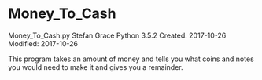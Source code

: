 # Money_To_Cash

Money_To_Cash.py
Stefan Grace
Python 3.5.2
Created: 2017-10-26
Modified: 2017-10-26

This program takes an amount of money and tells you what coins and notes you would need to make it and gives you a remainder.
